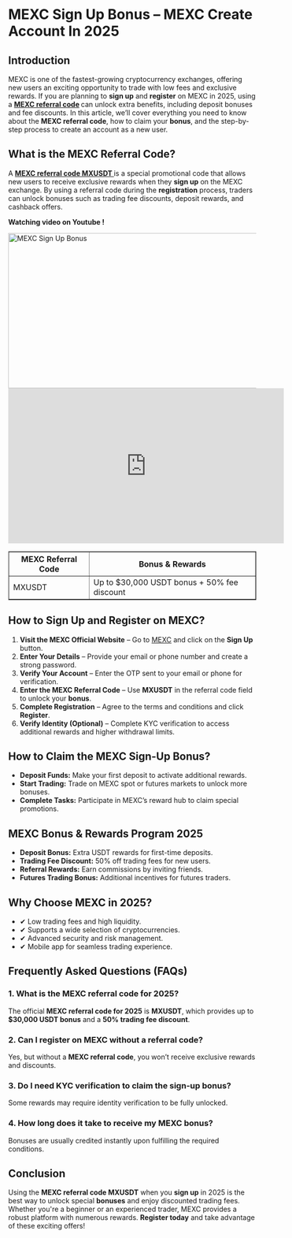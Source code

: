 <h1>MEXC Sign Up Bonus – MEXC Create Account In 2025</h1>
<h2>Introduction</h2>
<p>MEXC is one of the fastest-growing cryptocurrency exchanges, offering new users an exciting opportunity to trade with low fees and exclusive rewards. If you are planning to <strong>sign up</strong> and <strong>register</strong> on MEXC in 2025, using a <strong><a href="https://github.com/MEXC-Referral-Code/">MEXC referral code</a>
</strong> can unlock extra benefits, including deposit bonuses and fee discounts. In this article, we’ll cover everything you need to know about the <strong>MEXC referral code</strong>, how to claim your <strong>bonus</strong>, and the step-by-step process to create an account as a new user.</p>

<h2>What is the MEXC Referral Code?</h2>
<p>A <strong><a href="https://www.mexc.com/register?inviteCode=mexc-MXUSDT" target="_blank" rel="noopener noreferrer">
            MEXC referral code MXUSDT
        </a></strong> is a special promotional code that allows new users to receive exclusive rewards when they <strong>sign up</strong> on the MEXC exchange. By using a referral code during the <strong>registration</strong> process, traders can unlock bonuses such as trading fee discounts, deposit rewards, and cashback offers.</p>

<p><strong> Watching video on Youtube !</strong></p>
<a href="https://www.youtube.com/watch?v=XoNBtk4Hu1Y" target="_blank">
    <img src="https://img.youtube.com/vi/XoNBtk4Hu1Y/maxresdefault.jpg" alt="MEXC Sign Up Bonus" width="560" height="315">
</a>

<iframe width="560" height="315" src="https://www.youtube.com/embed/XoNBtk4Hu1Y" frameborder="0" allowfullscreen></iframe>


<table border="1">
    <tr>
        <th>MEXC Referral Code</th>
        <th>Bonus & Rewards</th>
    </tr>
    <tr>
        <td>MXUSDT</td>
        <td>Up to $30,000 USDT bonus + 50% fee discount</td>
    </tr>
</table>

<h2>How to Sign Up and Register on MEXC?</h2>
<ol>
    <li><strong>Visit the MEXC Official Website</strong> – Go to <a href="https://www.mexc.com/register?inviteCode=mexc-MXUSDT">MEXC</a> and click on the <strong>Sign Up</strong> button.</li>
    <li><strong>Enter Your Details</strong> – Provide your email or phone number and create a strong password.</li>
    <li><strong>Verify Your Account</strong> – Enter the OTP sent to your email or phone for verification.</li>
    <li><strong>Enter the MEXC Referral Code</strong> – Use <strong>MXUSDT</strong> in the referral code field to unlock your <strong>bonus</strong>.</li>
    <li><strong>Complete Registration</strong> – Agree to the terms and conditions and click <strong>Register</strong>.</li>
    <li><strong>Verify Identity (Optional)</strong> – Complete KYC verification to access additional rewards and higher withdrawal limits.</li>
</ol>

<h2>How to Claim the MEXC Sign-Up Bonus?</h2>
<ul>
    <li><strong>Deposit Funds:</strong> Make your first deposit to activate additional rewards.</li>
    <li><strong>Start Trading:</strong> Trade on MEXC spot or futures markets to unlock more bonuses.</li>
    <li><strong>Complete Tasks:</strong> Participate in MEXC’s reward hub to claim special promotions.</li>
</ul>

<h2>MEXC Bonus & Rewards Program 2025</h2>
<ul>
    <li><strong>Deposit Bonus:</strong> Extra USDT rewards for first-time deposits.</li>
    <li><strong>Trading Fee Discount:</strong> 50% off trading fees for new users.</li>
    <li><strong>Referral Rewards:</strong> Earn commissions by inviting friends.</li>
    <li><strong>Futures Trading Bonus:</strong> Additional incentives for futures traders.</li>
</ul>

<h2>Why Choose MEXC in 2025?</h2>
<ul>
    <li>✔ Low trading fees and high liquidity.</li>
    <li>✔ Supports a wide selection of cryptocurrencies.</li>
    <li>✔ Advanced security and risk management.</li>
    <li>✔ Mobile app for seamless trading experience.</li>
</ul>

<h2>Frequently Asked Questions (FAQs)</h2>
<h3>1. What is the MEXC referral code for 2025?</h3>
<p>The official <strong>MEXC referral code for 2025</strong> is <strong>MXUSDT</strong>, which provides up to <strong>$30,000 USDT bonus</strong> and a <strong>50% trading fee discount</strong>.</p>

<h3>2. Can I register on MEXC without a referral code?</h3>
<p>Yes, but without a <strong>MEXC referral code</strong>, you won’t receive exclusive rewards and discounts.</p>

<h3>3. Do I need KYC verification to claim the sign-up bonus?</h3>
<p>Some rewards may require identity verification to be fully unlocked.</p>

<h3>4. How long does it take to receive my MEXC bonus?</h3>
<p>Bonuses are usually credited instantly upon fulfilling the required conditions.</p>

<h2>Conclusion</h2>
<p>Using the <strong>MEXC referral code MXUSDT</strong> when you <strong>sign up</strong> in 2025 is the best way to unlock special <strong>bonuses</strong> and enjoy discounted trading fees. Whether you're a beginner or an experienced trader, MEXC provides a robust platform with numerous rewards. <strong>Register today</strong> and take advantage of these exciting offers!</p>
